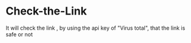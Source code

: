 # Check-the-Link
It will check the link , by using the api key of  "Virus total", that the link is safe or not
